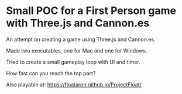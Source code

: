 # Small POC for a First Person game with Three.js and Cannon.es
An attempt on creating a game using Three.js and Cannon.es.

Made two executables, one for Mac and one for Windows.

Tried to create a small gameplay loop with UI and timer. 

How fast can you reach the top part?

Also playable at:
https://floataron.github.io/ProjectFloat/
